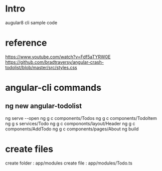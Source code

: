 
# Intro
augular8 cli sample code

# reference
https://www.youtube.com/watch?v=Fdf5aTYRW0E
https://github.com/bradtraversy/angular-crash-todolist/blob/master/src/styles.css

# angular-cli commands
## ng new angular-todolist
ng serve --open
ng g c components/Todos
ng g c components/TodoItem
ng g s services/Todo
ng g c compononts/layout/Header
ng g c components/AddTodo
ng g c components/pages/About
ng build

# create files
create folder : app/modules
create file   : app/modules/Todo.ts

